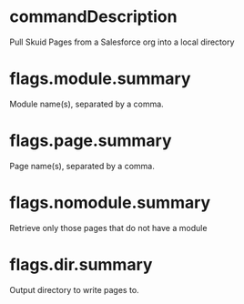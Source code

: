 # commandDescription

Pull Skuid Pages from a Salesforce org into a local directory

# flags.module.summary

Module name(s), separated by a comma.

# flags.page.summary

Page name(s), separated by a comma.

# flags.nomodule.summary

Retrieve only those pages that do not have a module

# flags.dir.summary

Output directory to write pages to.